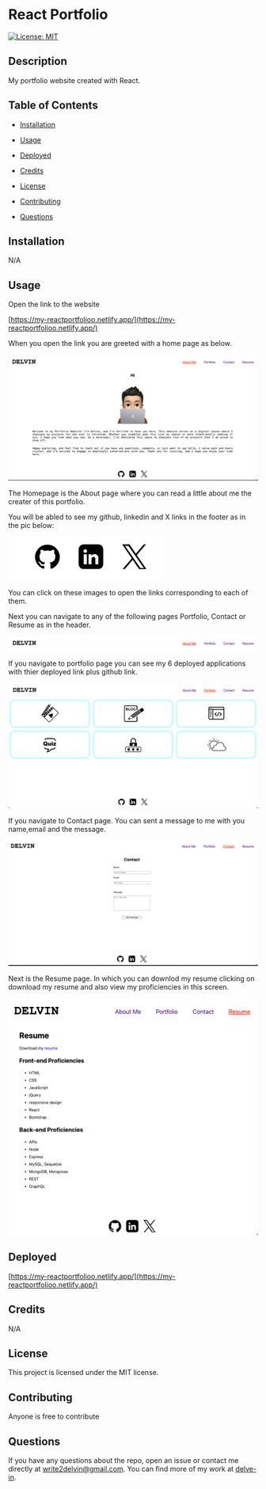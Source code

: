 # React Portfolio
 
[![License: MIT](https://img.shields.io/badge/License-MIT-yellow.svg)](https://opensource.org/licenses/MIT)

## Description

My portfolio website created with React.

## Table of Contents

* [Installation](#installation)

* [Usage](#usage)

* [Deployed](#deployed)

* [Credits](#credits)
  
* [License](#license)

* [Contributing](#contributing)

* [Questions](#questions)

## Installation

N/A

## Usage 
Open the link to the website 

[https://my-reactportfolioo.netlify.app/](https://my-reactportfolioo.netlify.app/)

When you open the link you are greeted with a home page as below.

![Alt text](./screenshots/image.png)

The Homepage is the About page where you can read a little about me the creater of this portfolio. 

You will be abled to see my github, linkedin and X links in the footer as in the pic below:

![Alt text](./screenshots/image-1.png)

You can click on these images to open the links corresponding to each of them.

Next you can navigate to any of the following pages Portfolio, Contact or Resume as in the header.

![Alt text](./screenshots/image-2.png)

If you navigate to portfolio page you can see my 6 deployed applications with thier deployed link plus github link.

![Alt text](./screenshots/image-3.png)

If you navigate to Contact page. You can sent a message to me with you name,email and the message.

![Alt text](./screenshots/image-4.png)

Next is the Resume page. In which you can downlod my resume clicking on download my resume and also view my proficiencies in this screen.

![Alt text](./screenshots/image-5.png)

## Deployed

[https://my-reactportfolioo.netlify.app/](https://my-reactportfolioo.netlify.app/)

## Credits

N/A

## License

This project is licensed under the MIT license.

## Contributing

Anyone is free to contribute

## Questions

If you have any questions about the repo, open an issue or contact me directly at write2delvin@gmail.com. You can find more of my work at [delve-in](http://github.com/delve-in/).
